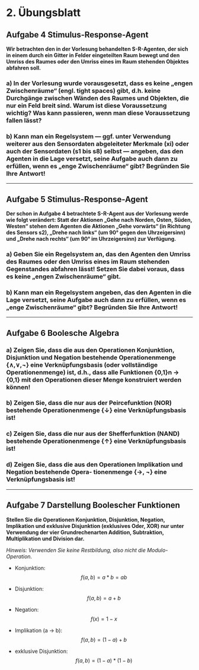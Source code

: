 # 2. Übungsblatt

## Aufgabe 4 Stimulus-Response-Agent
**Wir betrachten den in der Vorlesung behandelten S-R-Agenten, der sich in einem durch ein Gitter in Felder eingeteilten Raum bewegt und den Umriss des Raumes oder den Umriss eines im Raum stehenden Objektes abfahren soll.**
### a) In der Vorlesung wurde vorausgesetzt, dass es keine „engen Zwischenräume“ (engl. tight spaces) gibt, d.h. keine Durchgänge zwischen Wänden des Raumes und Objekten, die nur ein Feld breit sind. Warum ist diese Voraussetzung wichtig? Was kann passieren, wenn man diese Voraussetzung fallen lässt?
### b) Kann man ein Regelsystem — ggf. unter Verwendung weiterer aus den Sensordaten abgeleiteter Merkmale (xi) oder auch der Sensordaten (s1 bis s8) selbst — angeben, das den Agenten in die Lage versetzt, seine Aufgabe auch dann zu erfüllen, wenn es „enge Zwischenräume“ gibt? Begründen Sie Ihre Antwort!

---
## Aufgabe 5 Stimulus-Response-Agent
**Der schon in Aufgabe 4 betrachtete S-R-Agent aus der Vorlesung werde wie folgt verändert: Statt der Aktionen „Gehe nach Norden, Osten, Süden, Westen“ stehen dem Agenten die Aktionen „Gehe vorwärts“ (in Richtung des Sensors s2), „Drehe nach links“ (um 90° gegen den Uhrzeigersinn) und „Drehe nach rechts“ (um 90° im Uhrzeigersinn) zur Verfügung.**
### a) Geben Sie ein Regelsystem an, das den Agenten den Umriss des Raumes oder den Umriss eines im Raum stehenden Gegenstandes abfahren lässt! Setzen Sie dabei voraus, dass es keine „engen Zwischenräume“ gibt.


### b) Kann man ein Regelsystem angeben, das den Agenten in die Lage versetzt, seine Aufgabe auch dann zu erfüllen, wenn es „enge Zwischenräume“ gibt? Begründen Sie Ihre Antwort!

---
## Aufgabe 6 Boolesche Algebra
### a) Zeigen Sie, dass die aus den Operationen Konjunktion, Disjunktion und Negation bestehende Operationenmenge {∧,∨,¬} eine Verknüpfungsbasis (oder vollständige Operationenmenge) ist, d.h., dass alle Funktionen {0,1}n → {0,1} mit den Operationen dieser Menge konstruiert werden können!
### b) Zeigen Sie, dass die nur aus der Peircefunktion (NOR) bestehende Operationenmenge {↓} eine Verknüpfungsbasis ist!
### c) Zeigen Sie, dass die nur aus der Shefferfunktion (NAND) bestehende Operationenmenge {↑} eine Verknüpfungsbasis ist!
### d) Zeigen Sie, dass die aus den Operationen Implikation und Negation bestehende Opera- tionenmenge {→, ¬} eine Verknüpfungsbasis ist!

---
## Aufgabe 7 Darstellung Boolescher Funktionen
  **Stellen Sie die Operationen Konjunktion, Disjunktion, Negation, Implikation und exklusive Disjunktion (exklusives Oder, XOR) nur unter Verwendung der vier Grundrechenarten Addition, Subtraktion, Multiplikation und Division dar.**

*Hinweis: Verwenden Sie keine Restbildung, also nicht die Modulo-Operation.*


 * Konjunktion:
 $$ f(a,b) = a*b = ab $$

 * Disjunktion:
 $$ f(a,b) = a + b $$

 * Negation:
 $$ f(x) = 1 - x $$

 * Implikation (a → b):
 $$ f(a,b) = (1-a) + b $$

 * exklusive Disjunktion:
 $$ f(a,b) = (1-a) * (1-b) $$
